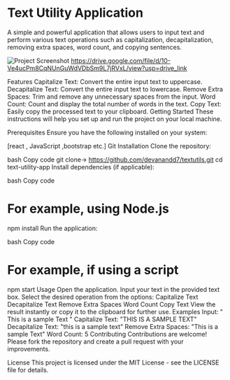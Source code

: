 # Text Utility Application
A simple and powerful application that allows users to input text and perform various text operations such as capitalization, decapitalization, removing extra spaces, word count, and copying sentences.

![Project Screenshot](https://drive.google.com/file/d/10-Ve4ucPm8CqNUnGuWdVDbSm9L7jRVxL/view?usp=drive_link)
https://drive.google.com/file/d/10-Ve4ucPm8CqNUnGuWdVDbSm9L7jRVxL/view?usp=drive_link

Features
Capitalize Text: Convert the entire input text to uppercase.
Decapitalize Text: Convert the entire input text to lowercase.
Remove Extra Spaces: Trim and remove any unnecessary spaces from the input.
Word Count: Count and display the total number of words in the text.
Copy Text: Easily copy the processed text to your clipboard.
Getting Started
These instructions will help you set up and run the project on your local machine.

Prerequisites
Ensure you have the following installed on your system:

[react , JavaScript ,bootstrap etc.]
Git
Installation
Clone the repository:

bash
Copy code
git clone-> https://github.com/devanandd7/textutils.git
cd text-utility-app
Install dependencies (if applicable):

bash
Copy code
# For example, using Node.js
npm install
Run the application:

bash
Copy code
# For example, if using a script
npm start
Usage
Open the application.
Input your text in the provided text box.
Select the desired operation from the options:
Capitalize Text
Decapitalize Text
Remove Extra Spaces
Word Count
Copy Text
View the result instantly or copy it to the clipboard for further use.
Examples
Input: " This is a sample Text "
Capitalize Text: "THIS IS A SAMPLE TEXT"
Decapitalize Text: "this is a sample text"
Remove Extra Spaces: "This is a sample Text"
Word Count: 5
Contributing
Contributions are welcome! Please fork the repository and create a pull request with your improvements.

License
This project is licensed under the MIT License - see the LICENSE file for details.
